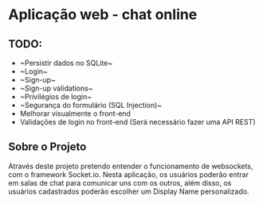 # Aplicação web - chat online

## TODO:

- ~Persistir dados no SQLite~
- ~Login~
- ~Sign-up~
- ~Sign-up validations~
- ~Privilégios de login~
- ~Segurança do formulário (SQL Injection)~
- Melhorar visualmente o front-end
- Validações de login no front-end (Será necessário fazer uma API REST)

## Sobre o Projeto
Através deste projeto pretendo entender o funcionamento de websockets, com o framework Socket.io. 
Nesta aplicação, os usuários poderão entrar em salas de chat para comunicar uns com os outros, além disso, os usuários cadastrados poderão escolher um Display Name personalizado.